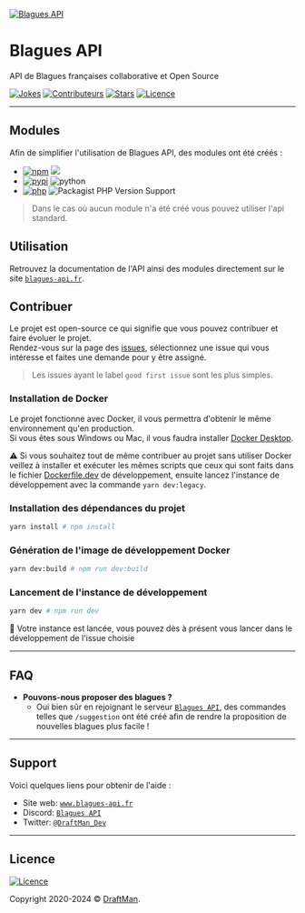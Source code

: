 [![Blagues API](https://raw.githubusercontent.com/Blagues-API/api/master/src/public/logo.png)](http://www.blagues-api.fr)

# Blagues API

API de Blagues françaises collaborative et Open Source

[![Jokes](https://img.shields.io/badge/dynamic/json?color=informational&label=jokes%20&query=%24.count&suffix=%20&url=https%3A%2F%2Fwww.blagues-api.fr%2Fapi%2Fcount)](https://www.blagues-api.fr)
[![Contributeurs](https://img.shields.io/github/contributors/Blagues-API/api.svg?style=flat)](https://github.com/Blagues-API/api/graphs/contributors)
[![Stars](https://img.shields.io/github/stars/Blagues-API/api.svg?style=flat)](https://github.com/Blagues-API/api/stargazers)
[![Licence](https://img.shields.io/github/license/Blagues-API/api?style=flat)](https://github.com/Blagues-API/api/blob/master/LICENCE)

---

## Modules

Afin de simplifier l'utilisation de Blagues API, des modules ont été créés :

- [![npm](https://img.shields.io/badge/Module%20Npm-blagues--api-red?style=flat&logo=npm)](https://www.npmjs.com/package/blagues-api) ![](https://img.shields.io/badge/-ES6%2C%20CommonJS%2C%20Browser-4f4f4f)
- [![pypi](https://img.shields.io/badge/Module%20Pypi-blagues--api-blue?style=flat&logo=pypi)](https://pypi.org/project/blagues-api) ![python](https://img.shields.io/pypi/pyversions/blagues-api)
- [![php](https://img.shields.io/badge/Module%20Packagist-zuruuh%2Fblagues--api-orange?style=flat&logo=packagist)](https://packagist.org/packages/zuruuh/blagues-api) ![Packagist PHP Version Support](https://img.shields.io/packagist/php-v/zuruuh/blagues-api)

> Dans le cas où aucun module n'a été créé vous pouvez utiliser l'api standard.

## Utilisation

Retrouvez la documentation de l'API ainsi des modules directement sur le site [`blagues-api.fr`](https://www.blagues-api.fr).

## Contribuer

Le projet est open-source ce qui signifie que vous pouvez contribuer et faire évoluer le projet.<br>
Rendez-vous sur la page des [issues](https://github.com/Blagues-API/blagues-api/issues), sélectionnez une issue qui vous intéresse et faites une demande pour y être assigné.
> Les issues ayant le label `good first issue` sont les plus simples.

### Installation de Docker

Le projet fonctionne avec Docker, il vous permettra d'obtenir le même environnement qu'en production.<br>
Si vous êtes sous Windows ou Mac, il vous faudra installer [Docker Desktop](https://www.docker.com/products/docker-desktop).

⚠️ Si vous souhaitez tout de même contribuer au projet sans utiliser Docker veillez à installer et exécuter les mêmes scripts que ceux qui sont faits dans le fichier [Dockerfile.dev](https://github.com/Blagues-API/blagues-api/blob/dev/docker/Dockerfile.dev) de développement, ensuite lancez l'instance de développement avec la commande `yarn dev:legacy`.

### Installation des dépendances du projet

```bash
yarn install # npm install
```

### Génération de l'image de développement Docker

```bash
yarn dev:build # npm run dev:build
```

### Lancement de l'instance de développement

```bash
yarn dev # npm run dev
```

🎉 Votre instance est lancée, vous pouvez dès à présent vous lancer dans le développement de l'issue choisie

---

## FAQ

- **Pouvons-nous proposer des blagues ?**
  - Oui bien sûr en rejoignant le serveur [`Blagues API`](https://discord.gg/PPNpVaF), des commandes telles que `/suggestion` ont été créé afin de rendre la proposition de nouvelles blagues plus facile !

---

## Support

Voici quelques liens pour obtenir de l'aide :

- Site web: [`www.blagues-api.fr`](https://www.blagues-api.fr)
- Discord: [`Blagues API`](https://discord.gg/PPNpVaF)
- Twitter: [`@DraftMan_Dev`](http://twitter.com/DraftMan_Dev)

---

## Licence

[![Licence](https://img.shields.io/github/license/Blagues-API/api?style=flat)](https://github.com/Blagues-API/api/blob/master/LICENCE)

Copyright 2020-2024 © [DraftMan](https://www.draftman.fr).
